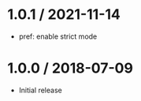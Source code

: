 1.0.1 / 2021-11-14
==================

* pref: enable strict mode

1.0.0 / 2018-07-09
==================

* Initial release
